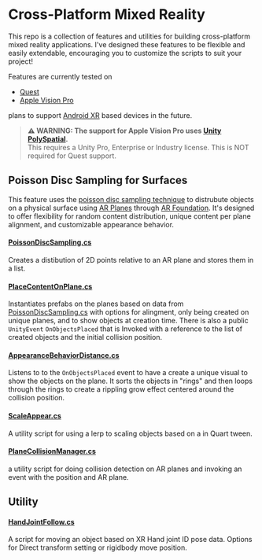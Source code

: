 # Cross-Platform Mixed Reality

This repo is a collection of features and utilities for building cross-platform mixed reality applications. I've designed these features to be flexible and easily extendable, encouraging you to customize the scripts to suit your project!

Features are currently tested on 
* [Quest](https://www.meta.com/quest/)
* [Apple Vision Pro](https://www.apple.com/apple-vision-pro/)

plans to support [Android XR](https://www.android.com/xr/) based devices in the future.
  
> **⚠️ WARNING: The support for Apple Vision Pro uses [Unity PolySpatial](https://unity.com/campaign/spatial).**  
> This requires a Unity Pro, Enterprise or Industry license. This is NOT required for Quest support.


## Poisson Disc Sampling for Surfaces
This feature uses the [poisson disc sampling technique](https://en.wikipedia.org/wiki/Supersampling#Poisson_disk) to distrubute objects on a physical surface using [AR Planes](https://docs.unity3d.com/Packages/com.unity.xr.arfoundation@6.1/manual/features/plane-detection/arplane.html) through [AR Foundation](https://docs.unity3d.com/Packages/com.unity.xr.arfoundation@6.1/manual/index.html). It's designed to offer flexibility for random content distribution, unique content per plane alignment, and customizable appearance behavior.

#### [PoissonDiscSampling.cs](https://github.com/DanMillerDev/Crossplatform_MR/blob/main/Assets/Scripts/Poisson/PoissonDiscSampling.cs)
Creates a distibution of 2D points relative to an AR plane and stores them in a list.

#### [PlaceContentOnPlane.cs](https://github.com/DanMillerDev/Crossplatform_MR/blob/main/Assets/Scripts/Poisson/PlaceContentOnPlane.cs)
Instantiates prefabs on the planes based on data from [PoissonDiscSampling.cs](https://github.com/DanMillerDev/Crossplatform_MR/blob/main/Assets/Scripts/Poisson/PoissonDiscSampling.cs) with options for alingment, only being created on unique planes, and to show objects at creation time. There is also a public `UnityEvent` `OnObjectsPlaced` that is Invoked with a reference to the list of created objects and the initial collision position.

#### [AppearanceBehaviorDistance.cs](https://github.com/DanMillerDev/Crossplatform_MR/blob/main/Assets/Scripts/Poisson/AppearanceBehaviorDistance.cs)
Listens to to the `OnObjectsPlaced` event to have a create a unique visual to show the objects on the plane. It sorts the objects in "rings" and then loops through the rings to create a rippling grow effect centered around the collision position.

#### [ScaleAppear.cs](https://github.com/DanMillerDev/Crossplatform_MR/blob/main/Assets/Scripts/Utilities/ScaleAppear.cs)
A utility script for using a lerp to scaling objects based on a in Quart tween.

#### [PlaneCollisionManager.cs](https://github.com/DanMillerDev/Crossplatform_MR/blob/main/Assets/Scripts/Poisson/PlaneCollisionManager.cs)
a utility script for doing collision detection on AR planes and invoking an event with the position and AR plane.


## Utility

#### [HandJointFollow.cs](https://github.com/DanMillerDev/Crossplatform_MR/blob/main/Assets/Scripts/Utilities/HandJointFollow.cs)
A script for moving an object based on XR Hand joint ID pose data. Options for Direct transform setting or rigidbody move position.
